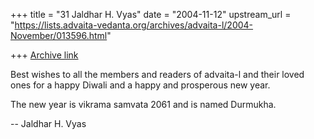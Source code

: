 +++
title = "31 Jaldhar H. Vyas"
date = "2004-11-12"
upstream_url = "https://lists.advaita-vedanta.org/archives/advaita-l/2004-November/013596.html"

+++
[Archive link](https://lists.advaita-vedanta.org/archives/advaita-l/2004-November/013596.html)

Best wishes to all the members and readers of advaita-l and their loved
ones for a happy Diwali and a happy and prosperous new year.

The new year is vikrama samvata 2061 and is named Durmukha.

-- 
Jaldhar H. Vyas <jaldhar at braincells.com>

